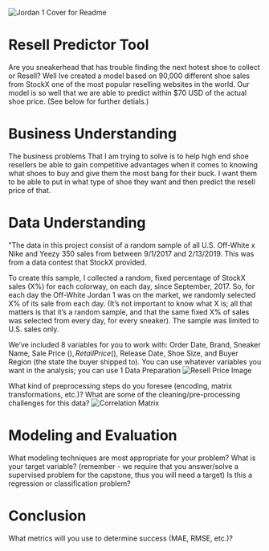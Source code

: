 ![Jordan 1 Cover for Readme](https://user-images.githubusercontent.com/115181745/229978370-64caf802-dae5-4698-99f8-049ba463d4e5.png)
# Resell Predictor Tool

Are you sneakerhead that has trouble finding the next hotest shoe to collect or Resell? Well Ive created a model based on 90,000 different shoe sales from StockX one of the most popular reselling websites in the world. Our model is so well that we are able to predict within $70 USD of the actual shoe price. (See below for further detials.)  


# Business Understanding

The business problems That I am trying to solve is to help high end shoe resellers be able to gain competitive advantages when it comes to knowing what shoes to buy and give them the most bang for their buck. I want them to be able to put in what type of shoe they want and then predict the resell price of that. 

# Data Understanding

"The data in this project consist of a random sample of all U.S. Off-White x Nike and Yeezy 350 sales from between 9/1/2017 and 2/13/2019. 
This was from a data contest that StockX provided.

To create this sample, I collected a random, fixed percentage of StockX sales (X%) for each colorway, on each day, since September, 2017. So, for each day the Off-White Jordan 1 was on the market, we randomly selected X% of its sale from each day. (It’s not important to know what X is; all that matters is that it’s a random sample, and that the same fixed X% of sales was selected from every day, for every sneaker). The sample was limited to U.S. sales only.

We’ve included 8 variables for you to work with: Order Date, Brand, Sneaker Name, Sale Price ($), Retail Price ($), Release Date, Shoe Size, and Buyer Region (the state the buyer shipped to). You can use whatever variables you want in the analysis; you can use 1 
Data Preparation
![Resell Price Image](https://user-images.githubusercontent.com/115181745/229978655-c7788942-df74-4e85-905d-4aa869968456.png)

What kind of preprocessing steps do you foresee (encoding, matrix transformations, etc.)? 
What are some of the cleaning/pre-processing challenges for this data? 
![Correlation Matrix](https://user-images.githubusercontent.com/115181745/229978586-6afc90c0-779e-43d0-87b3-b2f809b5ef95.png)


# Modeling and Evaluation
What modeling techniques are most appropriate for your problem?
What is your target variable? (remember - we require that you answer/solve a supervised problem for the capstone, thus you will need a target)
Is this a regression or classification problem?

# Conclusion
What metrics will you use to determine success (MAE, RMSE, etc.)?


